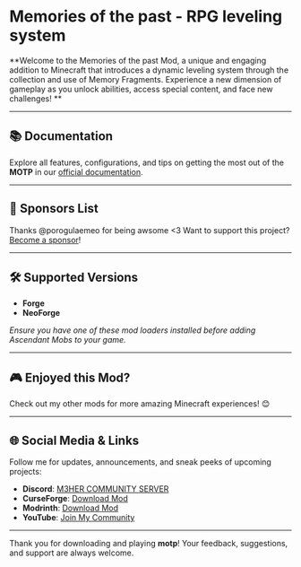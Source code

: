 # Memories of the past - RPG leveling system

**Welcome to the Memories of the past Mod, a unique and engaging addition to Minecraft that introduces a dynamic leveling system through the collection and use of Memory Fragments. Experience a new dimension of gameplay as you unlock abilities, access special content, and face new challenges! ** 

---

## 📚 Documentation  
Explore all features, configurations, and tips on getting the most out of the **MOTP** in our [official documentation](https://meherbensalem.github.io/pages/mods.html).  

---

## 💖 Sponsors List  
Thanks @porogulaemeo for being awsome <3
Want to support this project? [Become a sponsor](https://github.com/sponsors/MeherBenSalem)!  

---

## 🛠 Supported Versions  
- **Forge**  
- **NeoForge**  

*Ensure you have one of these mod loaders installed before adding Ascendant Mobs to your game.*  

---

## 🎮 Enjoyed this Mod?
Check out my other mods for more amazing Minecraft experiences! 😊  

---

## 🌐 Social Media & Links  
Follow me for updates, announcements, and sneak peeks of upcoming projects:
- **Discord**: [M3HER COMMUNITY SERVER](https://discord.gg/SAmd9fhNhr)
- **CurseForge**: [Download Mod](https://www.curseforge.com/minecraft/mc-mods/memories-of-the-past)
- **Modrinth**: [Download Mod](https://modrinth.com/mod/memories-of-the-past/versions)
- **YouTube**: [Join My Community](https://www.youtube.com/@naizo_mods)

---

Thank you for downloading and playing **motp**! Your feedback, suggestions, and support are always welcome.  
